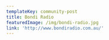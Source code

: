 ```yaml
---
templateKey: community-post
title: Bondi Radio
featuredImage: /img/bondi-radio.jpg
link: 'http://www.bondiradio.com.au/'
---
```


